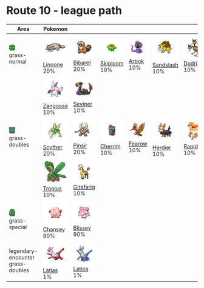 # Route 10 - league path

| Area                                                                       | Pokemon                                                                                        | &nbsp;                                                                                           | &nbsp;                                                                                         | &nbsp;                                                                                     | &nbsp;                                                                                           | &nbsp;                                                                                         |
| -------------------------------------------------------------------------- | ---------------------------------------------------------------------------------------------- | ------------------------------------------------------------------------------------------------ | ---------------------------------------------------------------------------------------------- | ------------------------------------------------------------------------------------------ | ------------------------------------------------------------------------------------------------ | ---------------------------------------------------------------------------------------------- |
| ![grass-normal](../../img/items/grass-normal.png)<br/>grass-normal<br/>    | ![linoone](../../img/pokemon/264.png) <br/>[Linoone](/blaze-black-wiki/pokemon/264) <br/>20%   | ![bibarel](../../img/pokemon/400.png) <br/>[Bibarel](/blaze-black-wiki/pokemon/400) <br/>20%     | ![skiploom](../../img/pokemon/188.png) <br/>[Skiploom](/blaze-black-wiki/pokemon/188) <br/>10% | ![arbok](../../img/pokemon/024.png) <br/>[Arbok](/blaze-black-wiki/pokemon/024) <br/>10%   | ![sandslash](../../img/pokemon/028.png) <br/>[Sandslash](/blaze-black-wiki/pokemon/028) <br/>10% | ![dodrio](../../img/pokemon/085.png) <br/>[Dodrio](/blaze-black-wiki/pokemon/085) <br/>10%     |
|                                                                            | ![zangoose](../../img/pokemon/335.png) <br/>[Zangoose](/blaze-black-wiki/pokemon/335) <br/>10% | ![seviper](../../img/pokemon/336.png) <br/>[Seviper](/blaze-black-wiki/pokemon/336) <br/>10%     |
| ![grass-doubles](../../img/items/grass-doubles.png)<br/>grass-doubles<br/> | ![scyther](../../img/pokemon/123.png) <br/>[Scyther](/blaze-black-wiki/pokemon/123) <br/>20%   | ![pinsir](../../img/pokemon/127.png) <br/>[Pinsir](/blaze-black-wiki/pokemon/127) <br/>20%       | ![cherrim](../../img/pokemon/421.png) <br/>[Cherrim](/blaze-black-wiki/pokemon/421) <br/>10%   | ![fearow](../../img/pokemon/022.png) <br/>[Fearow](/blaze-black-wiki/pokemon/022) <br/>10% | ![herdier](../../img/pokemon/507.png) <br/>[Herdier](/blaze-black-wiki/pokemon/507) <br/>10%     | ![rapidash](../../img/pokemon/078.png) <br/>[Rapidash](/blaze-black-wiki/pokemon/078) <br/>10% |
|                                                                            | ![tropius](../../img/pokemon/357.png) <br/>[Tropius](/blaze-black-wiki/pokemon/357) <br/>10%   | ![girafarig](../../img/pokemon/203.png) <br/>[Girafarig](/blaze-black-wiki/pokemon/203) <br/>10% |
| ![grass-special](../../img/items/grass-special.png)<br/>grass-special<br/> | ![chansey](../../img/pokemon/113.png) <br/>[Chansey](/blaze-black-wiki/pokemon/113) <br/>90%   | ![blissey](../../img/pokemon/242.png) <br/>[Blissey](/blaze-black-wiki/pokemon/242) <br/>90%     |
| legendary-encounter grass-doubles<br/>                                     | ![latias](../../img/pokemon/380.png) <br/>[Latias](/blaze-black-wiki/pokemon/380) <br/>1%      | ![latios](../../img/pokemon/381.png) <br/>[Latios](/blaze-black-wiki/pokemon/381) <br/>1%        |